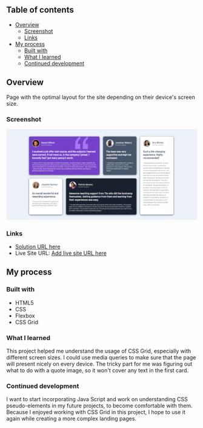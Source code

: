 ## Table of contents

- [Overview](#overview)
  - [Screenshot](#screenshot)
  - [Links](#links)
- [My process](#my-process)
  - [Built with](#built-with)
  - [What I learned](#what-i-learned)
  - [Continued development](#continued-development)

## Overview
Page with the optimal layout for the site depending on their device's screen size.

### Screenshot
![](./images/screen.PNG)

### Links
- [Solution URL here](https://github.com/KamilaHareza/Testimonials-grid-section)
- Live Site URL: [Add live site URL here](https://your-live-site-url.com)

## My process

### Built with
- HTML5
- CSS
- Flexbox
- CSS Grid

### What I learned
This project helped me understand the usage of CSS Grid, especially with different screen sizes. I could use media queries to make sure that the page will present nicely on every device. The tricky part for me was figuring out what to do with a quote image, so it won't cover any text in the first card.


### Continued development
I want to start incorporating Java Script and work on understanding CSS pseudo-elements in my future projects, to become comfortable with them. Because I enjoyed working with CSS Grid in this project, I hope to use it again while creating a more complex landing pages.
